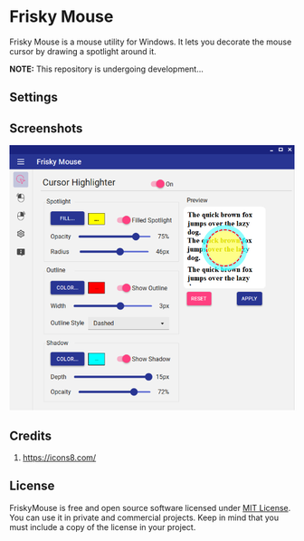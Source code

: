 # Frisky Mouse

Frisky Mouse is a mouse utility for Windows. It lets you decorate the mouse cursor by drawing a spotlight around it.

**NOTE:** This repository is undergoing development...

## Settings


## Screenshots

![Mouse Highlighter](screenshots/highlighter.png)

## Credits
1. https://icons8.com/

## License
FriskyMouse is free and open source software licensed under [MIT License](https://mit-license.org/). You can use it in private and commercial projects.
Keep in mind that you must include a copy of the license in your project.